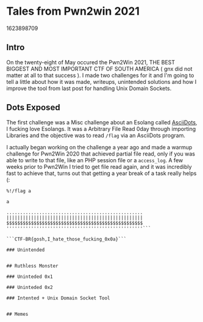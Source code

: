 # Tales from Pwn2win 2021
1623898709

## Intro
On the twenty-eight of May occured the Pwn2Win 2021, THE BEST BIGGEST AND MOST IMPORTANT CTF OF SOUTH AMERICA ( gnx did not matter at all to that success ). I made two challenges for it and I'm going to tell a little about how it was made, writeups, unintended solutions and how I improve the tool from last post for handling Unix Domain Sockets.

## Dots Exposed
The first challenge was a Misc challenge about an Esolang called [AsciiDots](https://github.com/aaronjanse/asciidots), I fucking love Esolangs. It was a Arbitrary File Read 0day through importing Libraries and the objective was to read `/flag` via an AsciiDots program.

I actually began working on the challenge a year ago and made a warmup challenge for Pwn2Win 2020 that achieved partial file read, only if you was able to write to that file, like an PHP session file or a `access_log`. A few weeks prior to Pwn2Win I tried to get file read again, and it was incredibly fast to achieve that, turns out that getting a year break of a task really helps (:




```
%!/flag a

a

..................................................
||||||||||||||||||||||||||||||||||||||||||||||||||
$$$$$$$$$$$$$$$$$$$$$$$$$$$$$$$$$$$$$$$$$$$$$$$$$$
''''''''''''''''''''''''''''''''''''''''''''''''''```

```CTF-BR{gosh,I_hate_those_fucking_0x0a}```

### Unintended


## Ruthless Monster

### Uninteded 0x1

### Uninteded 0x2

### Intented + Unix Domain Socket Tool


## Memes